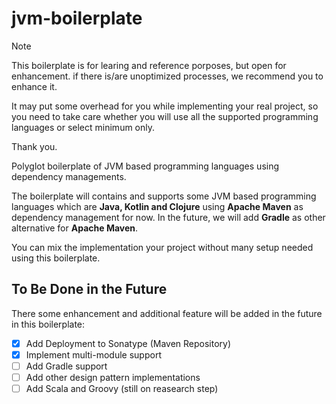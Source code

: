 # jvm-boilerplate

> [!NOTE]
>
> This boilerplate is for learing and reference porposes, but open for enhancement.
> if there is/are unoptimized processes, we recommend you to enhance it. 
>
> It may put some overhead for you while implementing your real project, so you need to take care 
> whether you will use all the supported programming languages or select minimum only.
>
> Thank you.
>

Polyglot boilerplate of JVM based programming languages using dependency managements.


The boilerplate will contains and supports some JVM based programming languages which are **Java, Kotlin and Clojure** using **Apache Maven** as dependency management for now. In the future, we will add **Gradle** as other alternative for **Apache Maven**.

You can mix the implementation your project without many setup needed using this boilerplate. 


## To Be Done in the Future

There some enhancement and additional feature will be added in the future in this boilerplate:

- [X] Add Deployment to Sonatype (Maven Repository)
- [X] Implement multi-module support
- [ ] Add Gradle support
- [ ] Add other design pattern implementations
- [ ] Add Scala and Groovy (still on reasearch step)
